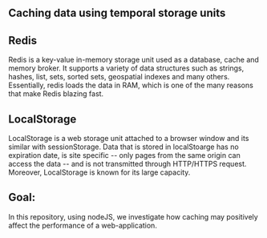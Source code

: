 ## Caching data using temporal storage units

## Redis 
Redis is a key-value in-memory storage unit used as a database, cache and memory broker. It supports a variety of data structures such as strings, hashes, list, sets, sorted sets, geospatial indexes and many others. Essentially, redis loads the data in RAM, which is one of the many reasons that make Redis blazing fast. 

## LocalStorage
LocalStorage is a web storage unit attached to a browser window and its similar with sessionStorage. Data that is stored in localStoarge has no expiration date, is site specific -- only pages from the same origin can access the data -- and is not transmitted through HTTP/HTTPS request. Moreover, LocalStorage is known for its large capacity.

## Goal:
In this repository, using nodeJS, we investigate how caching may positively affect the performance of a web-application. 
